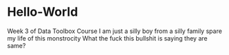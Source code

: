 # Hello-World
Week 3 of Data Toolbox Course
I am just a silly boy from a silly family spare my life of this monstrocity
What the fuck this bullshit is saying they are same? 
